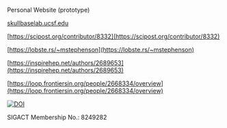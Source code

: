 Personal Website (prototype)

[skullbaselab.ucsf.edu](https://web.archive.org/web/20180809032440/http://skullbaselab.ucsf.edu/)

[https://scipost.org/contributor/8332](https://scipost.org/contributor/8332)

[https://lobste.rs/~mstephenson](https://lobste.rs/~mstephenson)

[https://inspirehep.net/authors/2689653](https://inspirehep.net/authors/2689653)

[https://loop.frontiersin.org/people/2668334/overview](https://loop.frontiersin.org/people/2668334/overview)

<a href="https://doi.org/10.5281/zenodo.14920893"><img src="https://zenodo.org/badge/938472045.svg" alt="DOI"></a>

SIGACT Membership No.: 8249282
